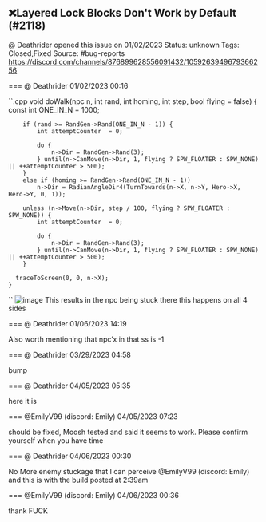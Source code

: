 ## ❌Layered Lock Blocks Don't Work by Default (#2118)
@ Deathrider opened this issue on 01/02/2023
Status: unknown
Tags: Closed,Fixed
Source: #bug-reports https://discord.com/channels/876899628556091432/1059263949679366256


=== @ Deathrider 01/02/2023 00:16

``.cpp
void doWalk(npc n, int rand, int homing, int step, bool flying = false) {
        const int ONE_IN_N = 1000;
        
        if (rand >= RandGen->Rand(ONE_IN_N - 1)) {
            int attemptCounter  = 0;
            
            do {
                n->Dir = RandGen->Rand(3);
            } until(n->CanMove(n->Dir, 1, flying ? SPW_FLOATER : SPW_NONE) || ++attemptCounter > 500);
        }
        else if (homing >= RandGen->Rand(ONE_IN_N - 1))
            n->Dir = RadianAngleDir4(TurnTowards(n->X, n->Y, Hero->X, Hero->Y, 0, 1));
        
        unless (n->Move(n->Dir, step / 100, flying ? SPW_FLOATER : SPW_NONE)) {
            int attemptCounter  = 0;
            
            do {
                n->Dir = RandGen->Rand(3);
            } until(n->CanMove(n->Dir, 1, flying ? SPW_FLOATER : SPW_NONE) || ++attemptCounter > 500);
        }
      
      traceToScreen(0, 0, n->X);
    }
``
![image](https://cdn.discordapp.com/attachments/1059263949679366256/1059263950144946266/image.png?ex=65e512ed&is=65d29ded&hm=abeb1f24528db561ef20fb8f5d28b0b7aafff4ddac7909b8015adfc3de383659&)
This results in the npc being stuck there
this happens on all 4 sides

=== @ Deathrider 01/06/2023 14:19

Also worth mentioning that npc’x in that ss is -1

=== @ Deathrider 03/29/2023 04:58

bump

=== @ Deathrider 04/05/2023 05:35

here it is

=== @EmilyV99 (discord: Emily) 04/05/2023 07:23

should be fixed, Moosh tested and said it seems to work.
Please confirm yourself when you have time

=== @ Deathrider 04/06/2023 00:30

No More enemy stuckage that I can perceive
@EmilyV99 (discord: Emily)
and this is with the build posted at 2:39am

=== @EmilyV99 (discord: Emily) 04/06/2023 00:36

thank FUCK
